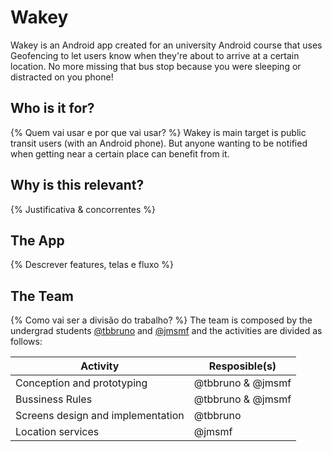 # Wakey
Wakey is an Android app created for an university Android course that uses Geofencing to let users know when they're about to arrive at a certain location. No more missing that bus stop because you were sleeping or distracted on you phone!

## Who is it for?
{% Quem vai usar e por que vai usar? %}
Wakey is main target is public transit users (with an Android phone). But anyone wanting to be notified when getting near a certain place can benefit from it.

## Why is this relevant?
{% Justificativa & concorrentes %}


## The App
{% Descrever features, telas e fluxo %}


## The Team
{% Como vai ser a divisão do trabalho? %}
The team is composed by the undergrad students [@tbbruno](http://github.com/tbbruno) and [@jmsmf](http://github.com/jmsmf) and the activities are divided as follows:

| Activity | Resposible(s) |
| --- | --- |
| Conception and prototyping | @tbbruno & @jmsmf|
| Bussiness Rules | @tbbruno & @jmsmf |
|  Screens design and implementation | @tbbruno |
| Location services | @jmsmf |
